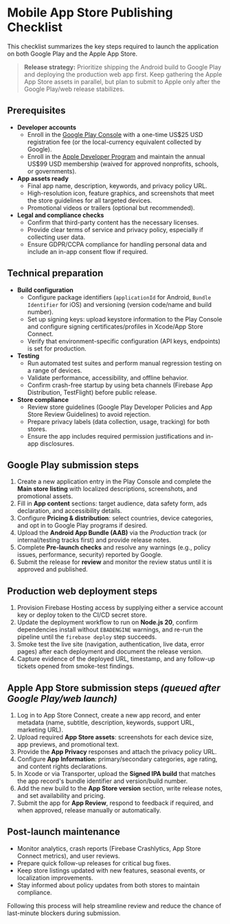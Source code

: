 # Mobile App Store Publishing Checklist

This checklist summarizes the key steps required to launch the application on both Google Play and the Apple App Store.

> **Release strategy:** Prioritize shipping the Android build to Google Play and deploying the production web app first. Keep gathering the Apple App Store assets in parallel, but plan to submit to Apple only after the Google Play/web release stabilizes.

## Prerequisites
- **Developer accounts**
  - Enroll in the [Google Play Console](https://play.google.com/console) with a one-time US\$25 USD registration fee (or the local-currency equivalent collected by Google).
  - Enroll in the [Apple Developer Program](https://developer.apple.com/programs/) and maintain the annual US\$99 USD membership (waived for approved nonprofits, schools, or governments).
- **App assets ready**
  - Final app name, description, keywords, and privacy policy URL.
  - High-resolution icon, feature graphics, and screenshots that meet the store guidelines for all targeted devices.
  - Promotional videos or trailers (optional but recommended).
- **Legal and compliance checks**
  - Confirm that third-party content has the necessary licenses.
  - Provide clear terms of service and privacy policy, especially if collecting user data.
  - Ensure GDPR/CCPA compliance for handling personal data and include an in-app consent flow if required.

## Technical preparation
- **Build configuration**
  - Configure package identifiers (`applicationId` for Android, `Bundle Identifier` for iOS) and versioning (version code/name and build number).
  - Set up signing keys: upload keystore information to the Play Console and configure signing certificates/profiles in Xcode/App Store Connect.
  - Verify that environment-specific configuration (API keys, endpoints) is set for production.
- **Testing**
  - Run automated test suites and perform manual regression testing on a range of devices.
  - Validate performance, accessibility, and offline behavior.
  - Confirm crash-free startup by using beta channels (Firebase App Distribution, TestFlight) before public release.
- **Store compliance**
  - Review store guidelines (Google Play Developer Policies and App Store Review Guidelines) to avoid rejection.
  - Prepare privacy labels (data collection, usage, tracking) for both stores.
  - Ensure the app includes required permission justifications and in-app disclosures.

## Google Play submission steps
1. Create a new application entry in the Play Console and complete the **Main store listing** with localized descriptions, screenshots, and promotional assets.
2. Fill in **App content** sections: target audience, data safety form, ads declaration, and accessibility details.
3. Configure **Pricing & distribution**: select countries, device categories, and opt in to Google Play programs if desired.
4. Upload the **Android App Bundle (AAB)** via the *Production* track (or internal/testing tracks first) and provide release notes.
5. Complete **Pre-launch checks** and resolve any warnings (e.g., policy issues, performance, security) reported by Google.
6. Submit the release for **review** and monitor the review status until it is approved and published.

## Production web deployment steps
1. Provision Firebase Hosting access by supplying either a service account key or deploy token to the CI/CD secret store.
2. Update the deployment workflow to run on **Node.js 20**, confirm dependencies install without `EBADENGINE` warnings, and re-run the pipeline until the `firebase deploy` step succeeds.
3. Smoke test the live site (navigation, authentication, live data, error pages) after each deployment and document the release version.
4. Capture evidence of the deployed URL, timestamp, and any follow-up tickets opened from smoke-test findings.

## Apple App Store submission steps *(queued after Google Play/web launch)*
1. Log in to App Store Connect, create a new app record, and enter metadata (name, subtitle, description, keywords, support URL, marketing URL).
2. Upload required **App Store assets**: screenshots for each device size, app previews, and promotional text.
3. Provide the **App Privacy** responses and attach the privacy policy URL.
4. Configure **App Information**: primary/secondary categories, age rating, and content rights declarations.
5. In Xcode or via Transporter, upload the **Signed IPA build** that matches the app record's bundle identifier and version/build number.
6. Add the new build to the **App Store version** section, write release notes, and set availability and pricing.
7. Submit the app for **App Review**, respond to feedback if required, and when approved, release manually or automatically.

## Post-launch maintenance
- Monitor analytics, crash reports (Firebase Crashlytics, App Store Connect metrics), and user reviews.
- Prepare quick follow-up releases for critical bug fixes.
- Keep store listings updated with new features, seasonal events, or localization improvements.
- Stay informed about policy updates from both stores to maintain compliance.

Following this process will help streamline review and reduce the chance of last-minute blockers during submission.
